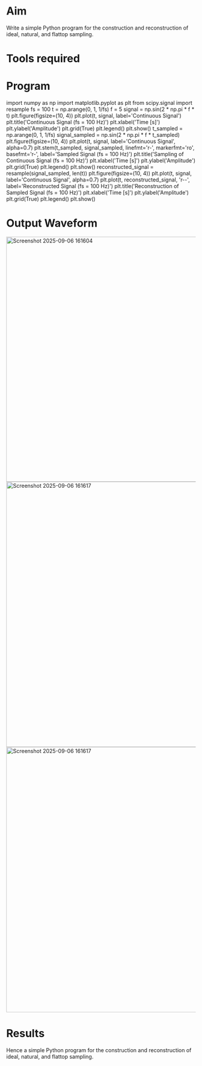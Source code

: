 
# Aim
Write a simple Python program for the construction and reconstruction of ideal, natural, and flattop sampling.
# Tools required
# Program
 
 import numpy as np
 import matplotlib.pyplot as plt
 from scipy.signal import resample
 fs = 100
 t = np.arange(0, 1, 1/fs) 
 f = 5
 signal = np.sin(2 * np.pi * f * t)
 plt.figure(figsize=(10, 4))
 plt.plot(t, signal, label='Continuous Signal')
 plt.title('Continuous Signal (fs = 100 Hz)')
 plt.xlabel('Time [s]')
 plt.ylabel('Amplitude')
 plt.grid(True)
 plt.legend()
 plt.show()
 t_sampled = np.arange(0, 1, 1/fs)
 signal_sampled = np.sin(2 * np.pi * f * t_sampled)
 plt.figure(figsize=(10, 4))
 plt.plot(t, signal, label='Continuous Signal', alpha=0.7)
 plt.stem(t_sampled, signal_sampled, linefmt='r-', markerfmt='ro', basefmt='r-', label='Sampled Signal (fs = 100 Hz)')
 plt.title('Sampling of Continuous Signal (fs = 100 Hz)')
 plt.xlabel('Time [s]')
 plt.ylabel('Amplitude')
 plt.grid(True)
 plt.legend()
 plt.show()
 reconstructed_signal = resample(signal_sampled, len(t))
 plt.figure(figsize=(10, 4))
 plt.plot(t, signal, label='Continuous Signal', alpha=0.7)
 plt.plot(t, reconstructed_signal, 'r--', label='Reconstructed Signal (fs = 100 Hz)')
 plt.title('Reconstruction of Sampled Signal (fs = 100 Hz)')
 plt.xlabel('Time [s]')
 plt.ylabel('Amplitude')
 plt.grid(True)
 plt.legend()
 plt.show()  
# Output Waveform
<img width="1191" height="650" alt="Screenshot 2025-09-06 161604" src="https://github.com/user-attachments/assets/18e0eaae-bcff-4f1e-936c-4bd06c9f8144" />
<img width="1185" height="704" alt="Screenshot 2025-09-06 161617" src="https://github.com/user-attachments/assets/b2303536-cc43-418a-ae2c-37cab82c969d" />
<img width="1185" height="704" alt="Screenshot 2025-09-06 161617" src="https://github.com/user-attachments/assets/517fac66-37ca-4d07-a11a-677789093771" />

# Results
Hence a simple Python program for the construction and reconstruction of ideal, natural, and flattop sampling.
